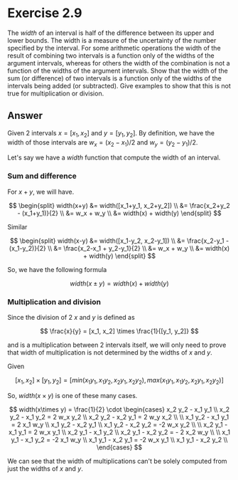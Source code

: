 # Exercise 2.9

The _width_ of an interval is half of the difference between its upper and lower
bounds. The width is a measure of the uncertainty of the number specified by the
interval. For some arithmetic operations the width of the result of combining
two intervals is a function only of the widths of the argument intervals,
whereas for others the width of the combination is not a function of the widths
of the argument intervals. Show that the width of the sum (or difference) of two
intervals is a function only of the widths of the intervals being added (or
subtracted). Give examples to show that this is not true for multiplication or
division.

## Answer

Given 2 intervals $x = [x_1, x_2]$ and $y = [y_1, y_2]$. By definition, we have
the width of those intervals are $w_x=(x_2 - x_1)/2$ and $w_y=(y_2 - y_1)/2$.

Let's say we have a $width$ function that compute the width of an interval.

### Sum and difference

For $x+y$, we will have.

$$
\begin{split}
width(x+y) &= width([x_1+y_1, x_2+y_2])     \\
           &= \frac{x_2+y_2 - (x_1+y_1)}{2} \\
           &= w_x + w_y                     \\
           &= width(x) + width(y)
\end{split}
$$

Similar

$$
\begin{split}
width(x-y) &= width([x_1-y_2, x_2-y_1])     \\
           &= \frac{x_2-y_1 - (x_1-y_2)}{2} \\
           &= \frac{x_2-x_1 + y_2-y_1}{2}   \\
           &= w_x + w_y                     \\
           &= width(x) + width(y)
\end{split}
$$

So, we have the following formula

$$
width(x \pm y) = width(x) + width(y)
$$

### Multiplication and division

Since the division of 2 $x$ and $y$ is defined as

$$
\frac{x}{y} = [x_1, x_2] \times \frac{1}{[y_1, y_2]}
$$

and is a multiplication between 2 intervals itself, we will only need to prove
that width of multiplication is not determined by the widths of $x$ and $y$.

Given

$$
[x_1,x_2]\times[y_1,y_2] = [min(x_1 y_1, x_1 y_2, x_2 y_1, x_2 y_2), max(x_1 y_1, x_1 y_2, x_2 y_1, x_2 y_2)]
$$

So, $width(x \times y)$ is one of these many cases.

$$
width(x\times y) = \frac{1}{2} \cdot
\begin{cases}
x_2 y_2 - x_1 y_1               \\
x_2 y_2 - x_1 y_2 = 2 w_x y_2   \\
x_2 y_2 - x_2 y_1 = 2 w_y x_2   \\
                                \\
x_1 y_2 - x_1 y_1 = 2 x_1 w_y   \\
x_1 y_2 - x_2 y_1               \\
x_1 y_2 - x_2 y_2 = -2 w_x y_2  \\
                                \\
x_2 y_1 - x_1 y_1 = 2 w_x y_1   \\
x_2 y_1 - x_1 y_2               \\
x_2 y_1 - x_2 y_2 = - 2 x_2 w_y \\
                                \\
x_1 y_1 - x_1 y_2 = -2 x_1 w_y  \\
x_1 y_1 - x_2 y_1 = -2 w_x y_1  \\
x_1 y_1 - x_2 y_2               \\
\end{cases}
$$

We can see that the width of multiplications can't be solely computed from just
the widths of $x$ and $y$.
